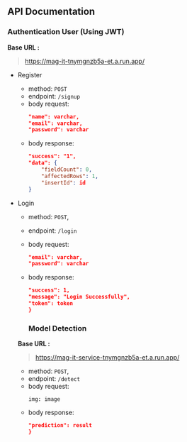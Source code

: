 ## API Documentation

### Authentication User (Using JWT)

**Base URL :**

> https://mag-it-tnymgnzb5a-et.a.run.app/

- Register
  - method: `POST`
  - endpoint: `/signup`
  - body request:
    ```json
    "name": varchar,
    "email": varchar,
    "password": varchar
    ```
  - body response:
    ```json
    "success": "1",
    "data": {
        "fieldCount": 0,
        "affectedRows": 1,
        "insertId": id
    }
    ```
- Login

  - method: `POST`,
  - endpoint: `/login`
  - body request:
    ```json
    "email": varchar,
    "password": varchar
    ```
  - body response:
    ```json
    "success": 1,
    "message": "Login Successfully",
    "token": token
    }
    ```
    
    ### Model Detection
    
  **Base URL :**

  > https://mag-it-service-tnymgnzb5a-et.a.run.app/
    
  - method: `POST`,
  - endpoint: `/detect`
  - body request:
    ```multipart/form-data
    img: image
    ```
  - body response:
    ```json
    "prediction": result
    }
    ```
